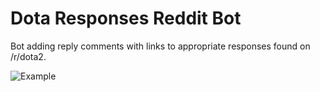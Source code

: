 # Dota Responses Reddit Bot
Bot adding reply comments with links to appropriate responses found on /r/dota2.

![Example](http://i.imgur.com/loqqDXk.png)
